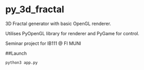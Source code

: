 # py_3d_fractal
3D Fractal generator with basic OpenGL renderer.

Utilises PyOpenGL library for renderer and PyGame for control.

Seminar project for IB111 @ FI MUNI

##Launch
```
python3 app.py
```

